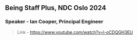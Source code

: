 ## Being Staff Plus, NDC Oslo 2024
### Speaker - Ian Cooper, Principal Engineer

>Link - https://www.youtube.com/watch?v=l-oCDQGH3EU
